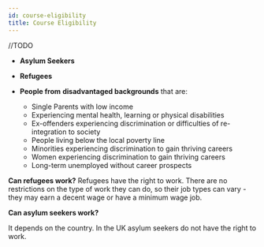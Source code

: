 ```yaml
---
id: course-eligibility
title: Course Eligibility
---
```


//TODO



- **Asylum Seekers**

- **Refugees**
- **People from** **disadvantaged backgrounds** that are:
  - Single Parents with low income
  - Experiencing mental health, learning or physical disabilities
  - Ex-offenders experiencing discrimination or difficulties of re-integration to society
  -  People living below the local poverty line
  - Minorities experiencing discrimination to gain thriving careers
  - Women experiencing discrimination to gain thriving careers
  - Long-term unemployed without career prospects





**Can refugees work?** 
Refugees have the right to work. There are no restrictions on the type of work they can do, so their job types can vary - they may earn a decent wage or have a minimum wage job.



**Can asylum seekers work?**

It depends on the country. In the UK asylum seekers do not have the right to work. 



